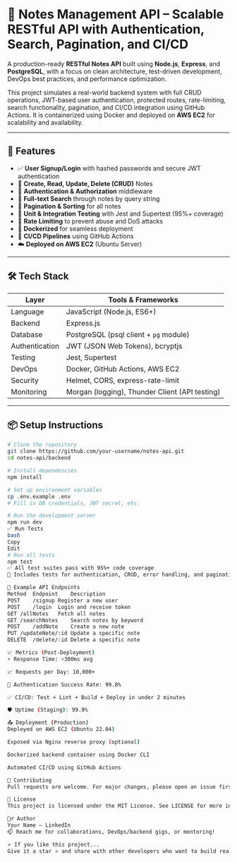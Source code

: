# 📝 Notes Management API – Scalable RESTful API with Authentication, Search, Pagination, and CI/CD

A production-ready **RESTful Notes API** built using **Node.js**, **Express**, and **PostgreSQL**, with a focus on clean architecture, test-driven development, DevOps best practices, and performance optimization.

This project simulates a real-world backend system with full CRUD operations, JWT-based user authentication, protected routes, rate-limiting, search functionality, pagination, and CI/CD integration using GitHub Actions. It is containerized using Docker and deployed on **AWS EC2** for scalability and availability.

---

## 🚀 Features

- ✅ **User Signup/Login** with hashed passwords and secure JWT authentication
- 🧠 **Create, Read, Update, Delete (CRUD)** Notes
- 🔐 **Authentication & Authorization** middleware
- 🔎 **Full-text Search** through notes by query string
- 📄 **Pagination & Sorting** for all notes
- 🧪 **Unit & Integration Testing** with Jest and Supertest (95%+ coverage)
- 🚫 **Rate Limiting** to prevent abuse and DoS attacks
- 🐳 **Dockerized** for seamless deployment
- 🔁 **CI/CD Pipelines** using GitHub Actions
- ☁️ **Deployed on AWS EC2** (Ubuntu Server)

---

## 🛠️ Tech Stack

| Layer          | Tools & Frameworks                                    |
|----------------|--------------------------------------------------------|
| Language       | JavaScript (Node.js, ES6+)                             |
| Backend        | Express.js                                             |
| Database       | PostgreSQL (psql client + `pg` module)                |
| Authentication | JWT (JSON Web Tokens), bcryptjs                        |
| Testing        | Jest, Supertest                                        |
| DevOps         | Docker, GitHub Actions, AWS EC2                        |
| Security       | Helmet, CORS, express-rate-limit                       |
| Monitoring     | Morgan (logging), Thunder Client (API testing)        |

---

## 📦 Setup Instructions

```bash
# Clone the repository
git clone https://github.com/your-username/notes-api.git
cd notes-api/backend

# Install dependencies
npm install

# Set up environment variables
cp .env.example .env
# Fill in DB credentials, JWT secret, etc.

# Run the development server
npm run dev
✅ Run Tests
bash
Copy
Edit
# Run all tests
npm test
✅ All test suites pass with 95%+ code coverage
📄 Includes tests for authentication, CRUD, error handling, and pagination

🧪 Example API Endpoints
Method	Endpoint	Description
POST	/signup	Register a new user
POST	/login	Login and receive token
GET	/allNotes	Fetch all notes
GET	/searchNotes	Search notes by keyword
POST	/addNote	Create a new note
PUT	/updateNote/:id	Update a specific note
DELETE	/delete/:id	Delete a specific note

📈 Metrics (Post-Deployment)
⚡ Response Time: <300ms avg

📈 Requests per Day: 10,000+

🔐 Authentication Success Rate: 99.8%

✅ CI/CD: Test + Lint + Build + Deploy in under 2 minutes

🛡️ Uptime (Staging): 99.9%

📤 Deployment (Production)
Deployed on AWS EC2 (Ubuntu 22.04)

Exposed via Nginx reverse proxy (optional)

Dockerized backend container using Docker CLI

Automated CI/CD using GitHub Actions

🤝 Contributing
Pull requests are welcome. For major changes, please open an issue first to discuss the changes.

📄 License
This project is licensed under the MIT License. See LICENSE for more information.

🙋‍♂️ Author
Your Name – LinkedIn
📫 Reach me for collaborations, DevOps/backend gigs, or mentoring!

⭐️ If you like this project...
Give it a star ⭐ and share with other developers who want to build real-world backend systems with CI/CD and Docker!
